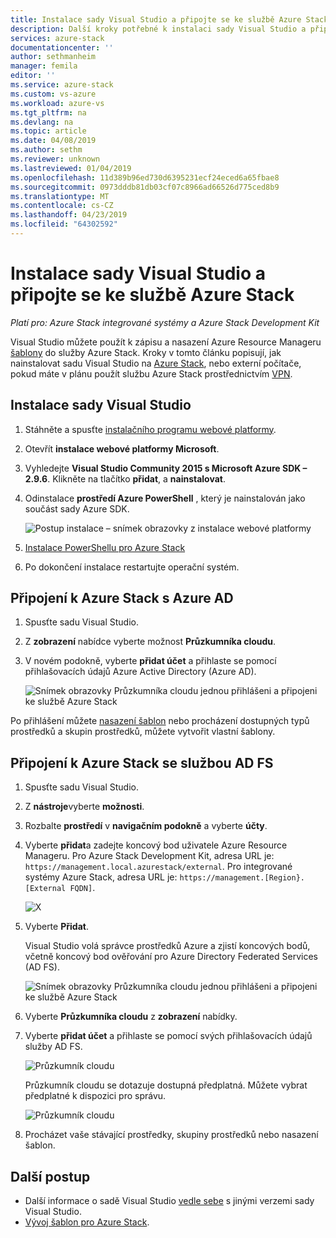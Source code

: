 ```yaml
---
title: Instalace sady Visual Studio a připojte se ke službě Azure Stack | Dokumentace Microsoftu
description: Další kroky potřebné k instalaci sady Visual Studio a připojte se ke službě Azure Stack
services: azure-stack
documentationcenter: ''
author: sethmanheim
manager: femila
editor: ''
ms.service: azure-stack
ms.custom: vs-azure
ms.workload: azure-vs
ms.tgt_pltfrm: na
ms.devlang: na
ms.topic: article
ms.date: 04/08/2019
ms.author: sethm
ms.reviewer: unknown
ms.lastreviewed: 01/04/2019
ms.openlocfilehash: 11d389b96ed730d6395231ecf24eced6a65fbae8
ms.sourcegitcommit: 0973dddb81db03cf07c8966ad66526d775ced8b9
ms.translationtype: MT
ms.contentlocale: cs-CZ
ms.lasthandoff: 04/23/2019
ms.locfileid: "64302592"
---
```

# <a name="install-visual-studio-and-connect-to-azure-stack"></a>Instalace sady Visual Studio a připojte se ke službě Azure Stack

*Platí pro: Azure Stack integrované systémy a Azure Stack Development Kit*

Visual Studio můžete použít k zápisu a nasazení Azure Resource Manageru [šablony](azure-stack-arm-templates.md) do služby Azure Stack. Kroky v tomto článku popisují, jak nainstalovat sadu Visual Studio na [Azure Stack](../asdk/asdk-connect.md#connect-to-azure-stack-using-rdp), nebo externí počítače, pokud máte v plánu použít službu Azure Stack prostřednictvím [VPN](../asdk/asdk-connect.md#connect-to-azure-stack-using-vpn).

## <a name="install-visual-studio"></a>Instalace sady Visual Studio

1. Stáhněte a spusťte [instalačního programu webové platformy](https://www.microsoft.com/web/downloads/platform.aspx).  

2. Otevřít **instalace webové platformy Microsoft**.

3. Vyhledejte **Visual Studio Community 2015 s Microsoft Azure SDK – 2.9.6**. Klikněte na tlačítko **přidat**, a **nainstalovat**.

4. Odinstalace **prostředí Azure PowerShell** , který je nainstalován jako součást sady Azure SDK.

    ![Postup instalace – snímek obrazovky z instalace webové platformy](./media/azure-stack-install-visual-studio/image1.png)

5. [Instalace PowerShellu pro Azure Stack](../operator/azure-stack-powershell-install.md)

6. Po dokončení instalace restartujte operační systém.

## <a name="connect-to-azure-stack-with-azure-ad"></a>Připojení k Azure Stack s Azure AD

1. Spusťte sadu Visual Studio.

2. Z **zobrazení** nabídce vyberte možnost **Průzkumníka cloudu**.

3. V novém podokně, vyberte **přidat účet** a přihlaste se pomocí přihlašovacích údajů Azure Active Directory (Azure AD).  

    ![Snímek obrazovky Průzkumníka cloudu jednou přihlášeni a připojeni ke službě Azure Stack](./media/azure-stack-install-visual-studio/image2.png)

Po přihlášení můžete [nasazení šablon](azure-stack-deploy-template-visual-studio.md) nebo procházení dostupných typů prostředků a skupin prostředků, můžete vytvořit vlastní šablony.  

## <a name="connect-to-azure-stack-with-ad-fs"></a>Připojení k Azure Stack se službou AD FS

1. Spusťte sadu Visual Studio.

2. Z **nástroje**vyberte **možnosti**.

3. Rozbalte **prostředí** v **navigačním podokně** a vyberte **účty**.

4. Vyberte **přidat**a zadejte koncový bod uživatele Azure Resource Manageru. Pro Azure Stack Development Kit, adresa URL je: `https://management.local.azurestack/external`.  Pro integrované systémy Azure Stack, adresa URL je: `https://management.[Region}.[External FQDN]`.

    ![X](./media/azure-stack-install-visual-studio/image5.png)

5. Vyberte **Přidat**.  

    Visual Studio volá správce prostředků Azure a zjistí koncových bodů, včetně koncový bod ověřování pro Azure Directory Federated Services (AD FS).

    ![Snímek obrazovky Průzkumníka cloudu jednou přihlášeni a připojeni ke službě Azure Stack](./media/azure-stack-install-visual-studio/image6.png)

6. Vyberte **Průzkumníka cloudu** z **zobrazení** nabídky.

7. Vyberte **přidat účet** a přihlaste se pomocí svých přihlašovacích údajů služby AD FS.  

    ![Průzkumník cloudu](./media/azure-stack-install-visual-studio/image7.png)

    Průzkumník cloudu se dotazuje dostupná předplatná. Můžete vybrat předplatné k dispozici pro správu.

    ![Průzkumník cloudu](./media/azure-stack-install-visual-studio/image8.png)

8. Procházet vaše stávající prostředky, skupiny prostředků nebo nasazení šablon.

## <a name="next-steps"></a>Další postup

- Další informace o sadě Visual Studio [vedle sebe](/visualstudio/install/install-visual-studio-versions-side-by-side) s jinými verzemi sady Visual Studio.
- [Vývoj šablon pro Azure Stack](azure-stack-develop-templates.md).